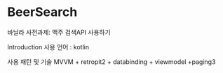 # BeerSearch
바닐라 사전과제: 맥주 검색API 사용하기

Introduction
사용 언어 : kotlin

사용 패턴 및 기술
MVVM  + retropit2 + databinding + viewmodel +paging3
